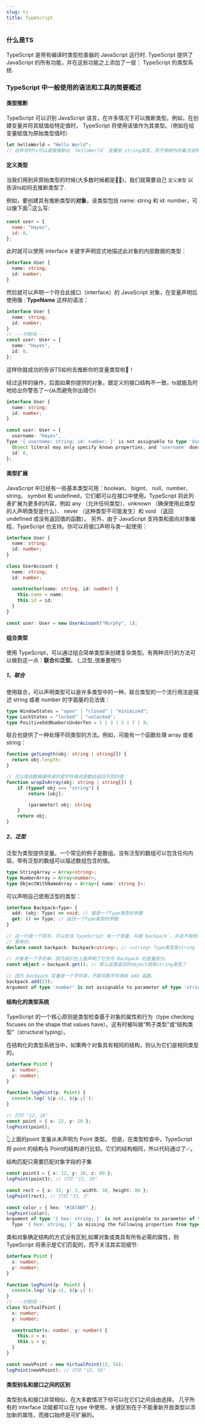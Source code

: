 ```yaml
---
slug: ts
title: TypeScript
---
```


### 什么是TS

TypeScript 是带有编译时类型检查器的 JavaScript 运行时.
TypeScript 提供了 JavaScript 的所有功能，并在这些功能之上添加了一层： TypeScript 的类型系统.

### TypeScript 中一般使用的语法和工具的简要概述

#### 类型推断

TypeScript 可以识别 JavaScript 语言，在许多情况下可以推断类型。例如，在创建变量并将其赋值给特定值时， TypeScript 将使用该值作为其类型。（例如在给变量赋值为原始类型值时）

```js
let helloWorld = "Hello World"; 
// 这样写时ts可以直接推断出 `helloWorld` 变量是 string类型，而不用额外的备注说明
```

#### 定义类型

当我们用到非原始类型的时候(大多数时候都是🤷‍♀️)，我们就需要自己 `定义类型` 以告诉ts如何去推断类型了.

例如，要创建具有推断类型的**对象**，该类型包括 name: string 和 id: number，可以像下面👇这么写:

```js
const user = {
  name: "Hayes",
  id: 0,
};
```
此时就可以使用 interface 关键字声明显式地描述此对象的内部数据的类型：

```typescript
interface User {
  name: string;
  id: number;
}
```

然后就可以声明一个符合此接口（interface）的 JavaScript 对象，在变量声明后使用像 : **TypeName** 这样的语法：

```typescript
interface User {
  name: string;
  id: number;
}
// ---分割线---
const user: User = {
  name: "Hayes",
  id: 0,
};
```
这样你就成功的告诉TS如何去推断你的变量类型啦🎉！

经过这样的操作，后面如果你提供的对象，跟定义的接口结构不一致，ts就能及时地给出你警告了～(从而避免你出错😯)

```typescript
interface User {
  name: string;
  id: number;
}
 
const user: User = {
  username: "Hayes",
Type '{ username: string; id: number; }' is not assignable to type 'User'.
  Object literal may only specify known properties, and 'username' does not exist in type 'User'.
  id: 0,
};
```

#### 类型扩展

JavaScript 中已经有一些基本类型可用：boolean、 bigint、 null、number、 string、 symbol 和 undefined，它们都可以在接口中使用。TypeScript 将此列表扩展为更多的内容，例如 any （允许任何类型）、unknown （确保使用此类型的人声明类型是什么）、 never （这种类型不可能发生）和 void （返回 undefined 或没有返回值的函数）。
另外，由于 JavaScript 支持类和面向对象编程，TypeScript 也支持。你可以将接口声明与类一起使用：

```typescript
interface User {
  name: string;
  id: number;
}
 
class UserAccount {
  name: string;
  id: number;
 
  constructor(name: string, id: number) {
    this.name = name;
    this.id = id;
  }
}
 
const user: User = new UserAccount("Murphy", 1);
```

#### 组合类型

使用 TypeScript，可以通过组合简单类型来创建复杂类型。有两种流行的方法可以做到这一点：**联合**和**泛型**。 (_泛型_很重要哦‼️)

##### 1、联合

使用联合，可以声明类型可以是许多类型中的一种，联合类型的一个流行用法是描述 string 或者 number 的字面量的合法值：

```ts
type WindowStates = "open" | "closed" | "minimized";
type LockStates = "locked" | "unlocked";
type PositiveOddNumbersUnderTen = 1 | 3 | 5 | 7 | 9;
```

联合也提供了一种处理不同类型的方法。例如，可能有一个函数处理 array 或者 string：

```ts
function getLength(obj: string | string[]) {
  return obj.length;
}

// 可以使函数根据传递的是字符串还是数组返回不同的值：
function wrapInArray(obj: string | string[]) {
    if (typeof obj === "string") {
        return [obj];

        (parameter) obj: string
    }
    return obj;
}
```

##### 2、泛型

泛型为类型提供变量。一个常见的例子是数组。没有泛型的数组可以包含任何内容。带有泛型的数组可以描述数组包含的值。

```ts
type StringArray = Array<string>;
type NumberArray = Array<number>;
type ObjectWithNameArray = Array<{ name: string }>;
```

可以声明自己使用泛型的类型：

```ts
interface Backpack<Type> {
  add: (obj: Type) => void; // 接受一个Type类型的参数
  get: () => Type; // 返回一个Type类型的参数
}
 
// 这一行是一个简写，可以告诉 TypeScript 有一个常量，叫做`backpack`，并且不用担心它是从哪
// 里来的。
declare const backpack: Backpack<string>; // <string> Type类型是string
 
// 对象是一个字符串，因为我们在上面声明了它作为 Backpack 的变量部分。
const object = backpack.get(); // 那么这里返回的object就是string类型了
 
// 因为 backpack 变量是一个字符串，不能将数字传递给 add 函数。
backpack.add(23);
Argument of type 'number' is not assignable to parameter of type 'string'.
```

#### 结构化的类型系统

TypeScript 的一个核心原则是类型检查基于对象的属性和行为（type checking focuses on the shape that values have）。这有时被叫做“鸭子类型”或“结构类型”（structural typing）。

在结构化的类型系统当中，如果两个对象具有相同的结构，则认为它们是相同类型的。

```ts
interface Point {
  x: number;
  y: number;
}
 
function logPoint(p: Point) {
  console.log(`${p.x}, ${p.y}`);
}
 
// 打印 "12, 26"
const point = { x: 12, y: 26 };
logPoint(point);
```
👆上面的point 变量从未声明为 Point 类型。 但是，在类型检查中，TypeScript 将 point 的结构与 Point的结构进行比较。它们的结构相同，所以代码通过了✅。

结构匹配只需要匹配对象字段的子集

```ts
const point3 = { x: 12, y: 26, z: 89 };
logPoint(point3); // 打印 "12, 26"
 
const rect = { x: 33, y: 3, width: 30, height: 80 };
logPoint(rect); // 打印 "33, 3"
 
const color = { hex: "#187ABF" };
logPoint(color);
Argument of type '{ hex: string; }' is not assignable to parameter of type 'Point'.
  Type '{ hex: string; }' is missing the following properties from type 'Point': x, y
```
类和对象确定结构的方式没有区别,如果对象或类具有所有必需的属性，则 TypeScript 将表示是它们匹配的，而不关注其实现细节:

```ts
interface Point {
  x: number;
  y: number;
}
 
function logPoint(p: Point) {
  console.log(`${p.x}, ${p.y}`);
}
// ---分割线---
class VirtualPoint {
  x: number;
  y: number;
 
  constructor(x: number, y: number) {
    this.x = x;
    this.y = y;
  }
}
 
const newVPoint = new VirtualPoint(13, 56);
logPoint(newVPoint); // 打印 "13, 56"
```
#### 类型别名和接口之间的区别
类型别名和接口非常相似，在大多数情况下你可以在它们之间自由选择。 几乎所有的 interface 功能都可以在 type 中使用，关键区别在于不能重新开放类型以添加新的属性，而接口始终是可扩展的。
